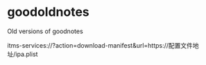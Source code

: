 # goodoldnotes
Old versions of goodnotes

itms-services://?action=download-manifest&url=https://配置文件地址/ipa.plist
